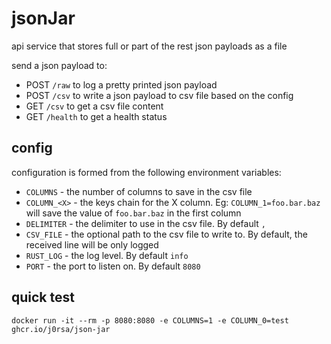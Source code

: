 # jsonJar
api service that stores full or part of the rest json payloads as a file

send a json payload to:
- POST `/raw` to log a pretty printed json payload
- POST `/csv` to write a json payload to csv file based on the config
- GET `/csv` to get a csv file content
- GET `/health` to get a health status

## config
configuration is formed from the following environment variables:
- `COLUMNS` - the number of columns to save in the csv file
- `COLUMN_<X>` - the keys chain for the X column. Eg: `COLUMN_1=foo.bar.baz` will save the value of `foo.bar.baz` in the first column
- `DELIMITER` - the delimiter to use in the csv file. By default `,`
- `CSV_FILE` - the optional path to the csv file to write to. By default, the received line will be only logged
- `RUST_LOG` - the log level. By default `info`
- `PORT` - the port to listen on. By default `8080`

## quick test

    docker run -it --rm -p 8080:8080 -e COLUMNS=1 -e COLUMN_0=test ghcr.io/j0rsa/json-jar